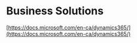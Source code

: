 # Business Solutions

[https://docs.microsoft.com/en-ca/dynamics365/](https://docs.microsoft.com/en-ca/dynamics365/)
